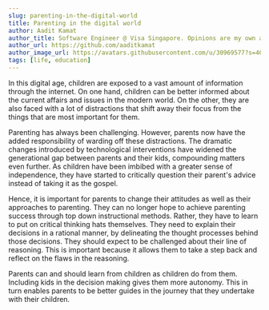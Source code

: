 ```yaml
---
slug: parenting-in-the-digital-world
title: Parenting in the digital world
author: Aadit Kamat
author_title: Software Engineer @ Visa Singapore. Opinions are my own and not the views of my employer.
author_url: https://github.com/aaditkamat
author_image_url: https://avatars.githubusercontent.com/u/30969577?s=400&u=9558fc3557d79c88a7080034fe8c22654aca2e4d&v=4
tags: [life, education]
---
```


In this digital age, children are exposed to a vast amount of information through the internet. On one hand, children can be better informed about the current affairs and issues in the modern world. On the other, they are also faced with a lot of distractions that shift away their focus from the things that are most important for them.


Parenting has always been challenging. However, parents now have the added responsibility of warding off these distractions. The dramatic changes introduced by technological interventions have widened the generational gap between parents and their kids, compounding matters even further. As children have been imbibed with a greater sense of independence, they have started to critically question their parent's advice instead of taking it as the gospel.


Hence, it is important for parents to change their attitudes as well as their approaches to parenting. They can no longer hope to achieve parenting success through top down instructional methods. Rather, they have to learn to put on critical thinking hats themselves. They need to explain their decisions in a rational manner, by delineating the thought processes behind those decisions. They should expect to be challenged about their line of reasoning. This is important because it allows them to take a step back and reflect on the flaws in the reasoning.


Parents can and should learn from children as children do from them. Including kids in the decision making gives them more autonomy. This in turn enables parents to be better guides in the journey that they undertake with their children.

